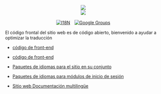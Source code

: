 <p align="center"><a href="https://xxai.art"><img src="https://cdn.jsdelivr.net/gh/xxai-art/doc/logo.svg"/></a><br/><a href="https://xxai.art"><img src="https://cdn.jsdelivr.net/gh/xxai-art/doc/xxai.svg"/></a></p><p align="center"><a href="https://github.com/xxai-art/doc#readme"><img alt="I18N" src="https://cdn.jsdelivr.net/gh/wactax/img/t.svg"/></a>　<a href="https://groups.google.com/u/0/g/xxai-art"><img alt="Google Groups" src="https://cdn.jsdelivr.net/gh/wactax/img/g-groups.svg"/></a></p>

El código frontal del sitio web es de código abierto, bienvenido a ayudar a optimizar la traducción

* [código de front-end](https://github.com/xxai-art/web)

* [código de front-end](https://github.com/xxai-art/web)
* [Paquetes de idiomas para el sitio en su conjunto](https://github.com/xxai-art/web/tree/main/i18n)
* [Paquetes de idiomas para módulos de inicio de sesión](https://github.com/wacpkg/user/tree/main/ui.i18n)
* [Sitio web Documentación multilingüe](https://github.com/xxai-doc)
